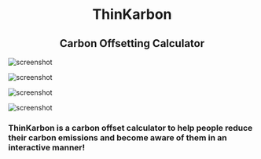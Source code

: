 <h1 align="center"> ThinKarbon </h1> 
<h2 align="center"> Carbon Offsetting Calculator </h2> 

![screenshot](https://github.com/oliva20/thinkarbon_app/blob/master/app-screenshots/1.png)

![screenshot](https://github.com/oliva20/thinkarbon_app/blob/master/app-screenshots/2.png)

![screenshot](https://github.com/oliva20/thinkarbon_app/blob/master/app-screenshots/3.png)

![screenshot](https://github.com/oliva20/thinkarbon_app/blob/master/app-screenshots/4.png)

<h3> ThinKarbon is a carbon offset calculator to help people reduce their carbon emissions and become aware of them in an interactive manner! </h3>
